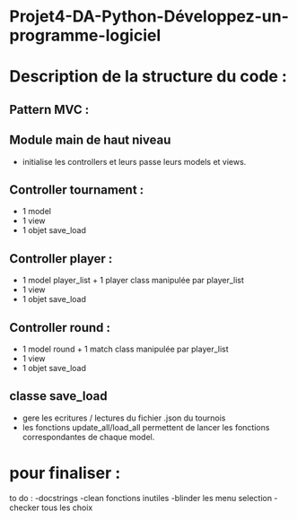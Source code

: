 # Projet4-DA-Python-Développez-un-programme-logiciel

# Description de la structure du code :  
## Pattern MVC :  
## Module main de haut niveau  
- initialise les controllers et leurs passe leurs models et views.

## Controller tournament :  
- 1 model
- 1 view
- 1 objet save_load

## Controller player :  
- 1 model player_list + 1 player class manipulée par player_list
- 1 view
- 1 objet save_load

## Controller round :  
- 1 model round + 1 match class manipulée par player_list
- 1 view
- 1 objet save_load

## classe save_load
- gere les ecritures / lectures du fichier .json du tournois
- les fonctions update_all/load_all permettent de lancer les fonctions correspondantes de chaque model.


# pour finaliser :
to do :
-docstrings
-clean fonctions inutiles
-blinder les menu selection
-checker tous les choix




